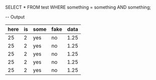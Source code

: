 SELECT * FROM test
    WHERE something = something
        AND something;

-- Output

here | is | some | fake | data
-----|----|------|------|-----
25   | 2  | yes  | no   | 1.25
25   | 2  | yes  | no   | 1.25
25   | 2  | yes  | no   | 1.25
25   | 2  | yes  | no   | 1.25
25   | 2  | yes  | no   | 1.25
